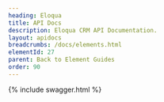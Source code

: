 ```yaml
---
heading: Eloqua
title: API Docs
description: Eloqua CRM API Documentation.
layout: apidocs
breadcrumbs: /docs/elements.html
elementId: 27
parent: Back to Element Guides
order: 90
---
```


{% include swagger.html %}
